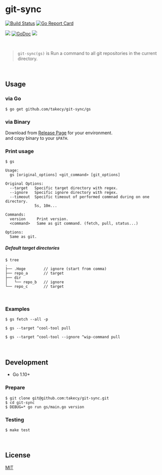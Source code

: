# git-sync

[![Build Status](https://travis-ci.org/takecy/git-sync.svg?branch=master)](https://travis-ci.org/takecy/git-sync)
[![Go Report Card](https://goreportcard.com/badge/github.com/takecy/git-sync)](https://goreportcard.com/report/github.com/takecy/git-sync)

![](https://img.shields.io/badge/golang-1.10.2-blue.svg?style=flat-square)
[![GoDoc](https://img.shields.io/badge/godoc-reference-blue.svg?style=flat-square)](https://godoc.org/github.com/takecy/git-sync)
![](https://img.shields.io/badge/license-MIT-blue.svg?style=flat-square)

<br/>

> `git-sync(gs)` is Run a command to all git repositories in the current directory.

<br/>

## Usage
### via Go
```shell
$ go get github.com/takecy/git-sync/gs
```
### via Binary  
Download from [Release Page](https://github.com/takecy/git-sync/releases) for your environment.  
and copy binary to your `$PATH`.

### Print usage
```
$ gs

Usage:
  gs [original_options] <git_command> [git_options]

Original Options:
  --target   Specific target directory with regex.
  --ignore   Specific ignore directory with regex.
  --timeout  Specific timeout of performed commnad during on one directory.
             5s, 10m...

Commands:
  version     Print version.
  <command>   Same as git command. (fetch, pull, status...)

Options:
  Same as git.
```

##### Default target directories
```shell
$ tree
.
├── .Hoge        // ignore (start from comma)
├── repo_a       // target
├── dir
│   └── repo_b   // ignore
└── repo_c       // target
```

<br/>

### Examples
```shell
$ gs fetch --all -p
```
```shell
$ gs --target ^cool-tool pull
```
```shell
$ gs --target ^cool-tool --ignore ^wip-command pull
```

<br/>

## Development

* Go 1.10+

### Prepare
```
$ git clone git@github.com:takecy/git-sync.git
$ cd git-sync
$ DEBUG=* go run gs/main.go version
```

### Testing
```
$ make test
```

<br/>

## License
[MIT](./LICENSE)
